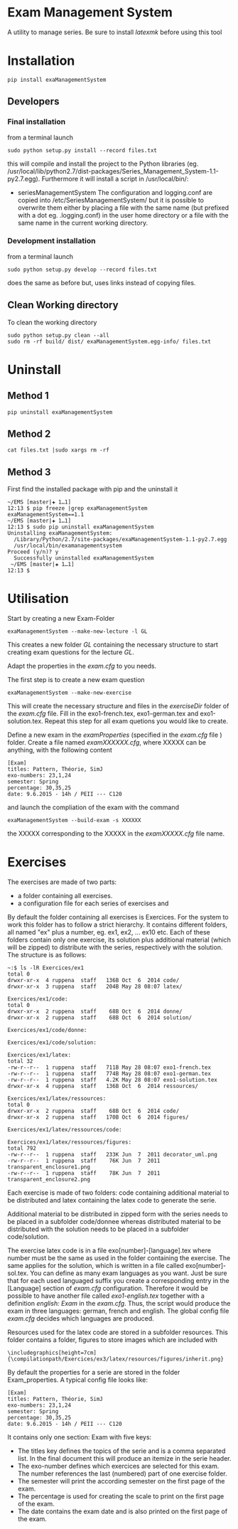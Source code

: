 # Exam Management System

A utility to manage series. Be sure to install _latexmk_ before using this tool

# Installation

    pip install exaManagementSystem
    
## Developers

### Final installation

from a terminal launch

    sudo python setup.py install --record files.txt

this will compile and install the project to the Python libraries (eg. /usr/local/lib/python2.7/dist-packages/Series_Management_System-1.1-py2.7.egg). Furthermore it will install a script in /usr/local/bin/:
* seriesManagementSystem
The configuration and logging.conf are copied into /etc/SeriesManagementSystem/ but it is possible to overwrite them either by placing a file with the same name (but prefixed with a dot eg. .logging.conf) in the user home directory or a file with the same name in the current working directory.

### Development installation

from a terminal launch

    sudo python setup.py develop --record files.txt
    
does the same as before but, uses links instead of copying files.

## Clean Working directory

To clean the working directory
    
    sudo python setup.py clean --all
    sudo rm -rf build/ dist/ exaManagementSystem.egg-info/ files.txt


# Uninstall

## Method 1
    pip uninstall exaManagementSystem

## Method 2
    cat files.txt |sudo xargs rm -rf

## Method 3

First find the installed package with pip and the uninstall it

    ~/EMS [master|✚ 1…1] 
    12:13 $ pip freeze |grep exaManagementSystem
    exaManagementSystem==1.1
    ~/EMS [master|✚ 1…1] 
    12:13 $ sudo pip uninstall exaManagementSystem
    Uninstalling exaManagementSystem:
      /Library/Python/2.7/site-packages/exaManagementSystem-1.1-py2.7.egg
      /usr/local/bin/examanagementsystem
    Proceed (y/n)? y
      Successfully uninstalled exaManagementSystem
     ~/EMS [master|✚ 1…1] 
    12:13 $
    
# Utilisation

Start by creating a new Exam-Folder

    exaManagementSystem --make-new-lecture -l GL
    
This creates a new folder _GL_ containing the necessary structure to start creating exam questions for the lecture _GL_.

Adapt the properties in the _exam.cfg_ to you needs.

The first step is to create a new exam question

    exaManagementSystem --make-new-exercise
    
This will create the necessary structure and files in the _exerciseDir_ folder of the _exam.cfg_ file. Fill in the exo1-french.tex, exo1-german.tex and exo1-solution.tex. Repeat this step for all exam quetions you would like to create. 

Define a new exam in the _examProperties_ (specified in the _exam.cfg_ file ) folder. Create a file named _examXXXXXX.cfg_, where XXXXX can be anything, with the following content
```
[Exam]
titles: Pattern, Théorie, SimJ
exo-numbers: 23,1,24
semester: Spring
percentage: 30,35,25
date: 9.6.2015 - 14h / PEII --- C120
```
and launch the compliation of the exam with the command
```
exaManagementSystem --build-exam -s XXXXXX
```
the XXXXX corresponding to the XXXXX in the _examXXXXX.cfg_ file name.
     

# Exercises

The exercises are made of two parts:
* a folder containing all exercises.
* a configuration file for each series of exercises and

By default the folder containing all exercises is Exercices. For the system to work this folder has to follow a strict hierarchy. It contains different folders, all named "ex" plus a number, eg. ex1, ex2, ... ex10 etc. Each of these folders contain only one exercise, its solution plus additional material (which will be zipped) to distribute with the series, respectively with the solution. The structure is as follows:
 
    ~:$ ls -lR Exercices/ex1
    total 0
    drwxr-xr-x  4 ruppena  staff   136B Oct  6  2014 code/
    drwxr-xr-x  3 ruppena  staff   204B May 28 08:07 latex/
    
    Exercices/ex1/code:
    total 0
    drwxr-xr-x  2 ruppena  staff    68B Oct  6  2014 donne/
    drwxr-xr-x  2 ruppena  staff    68B Oct  6  2014 solution/
    
    Exercices/ex1/code/donne:
    
    Exercices/ex1/code/solution:
    
    Exercices/ex1/latex:
    total 32
    -rw-r--r--  1 ruppena  staff   711B May 28 08:07 exo1-french.tex
    -rw-r--r--  1 ruppena  staff   774B May 28 08:07 exo1-german.tex
    -rw-r--r--  1 ruppena  staff   4.2K May 28 08:07 exo1-solution.tex
    drwxr-xr-x  4 ruppena  staff   136B Oct  6  2014 ressources/
    
    Exercices/ex1/latex/ressources:
    total 0
    drwxr-xr-x  2 ruppena  staff    68B Oct  6  2014 code/
    drwxr-xr-x  2 ruppena  staff   170B Oct  6  2014 figures/
    
    Exercices/ex1/latex/ressources/code:
    
    Exercices/ex1/latex/ressources/figures:
    total 792
    -rw-r--r--  1 ruppena  staff   233K Jun  7  2011 decorator_uml.png
    -rw-r--r--  1 ruppena  staff    76K Jun  7  2011 transparent_enclosure1.png
    -rw-r--r--  1 ruppena  staff    78K Jun  7  2011 transparent_enclosure2.png
    
Each exercise is made of two folders: code containing additional material to be distributed and latex containing the latex code to generate the serie.
    
Additional material to be distributed in zipped form with the series needs to be placed in a subfolder code/donnee whereas distributed material to be distributed with the solution needs to be placed in a subfolder code/solution.

The exercise latex code is in a file exo[number]-[language].tex where number must be the same as used in the folder containing the exercise. The same applies for the solution, which is written in a file called exo[number]-sol.tex. You can define as many exam languages as you want. Just be sure that for each used languaged suffix you create a corresponding entry in the [Language] section of _exam.cfg_ configuration. Therefore it would be possible to have another file called _exo1-english.tex_ together with a definition _english: Exam_ in the _exam.cfg_. Thus, the script would produce the exam in three languages: german, french and english. The global config file _exam.cfg_ decides which languages are produced.  

Resources used for the latex code are stored in a subfolder resources. This folder contains a folder, figures to store images which are included with

    \includegraphics[height=7cm]{\compilationpath/Exercices/ex3/latex/resources/figures/inherit.png}
    

    

By default the properties for a serie are stored in the folder Exam_properties. A typical config file looks like:

    [Exam]
    titles: Pattern, Théorie, SimJ
    exo-numbers: 23,1,24
    semester: Spring
    percentage: 30,35,25
    date: 9.6.2015 - 14h / PEII --- C120

It contains only one section: Exam with five keys:
* The titles key defines the topics of the serie and is a comma separated list. In the final document this will produce an itemize in the serie header. 
* The exo-number defines which exercices are selected for this exam. The number references the last (numbered) part of one exercise folder.
* The semester will print the according semester on the first page of the exam.
* The percentage is used for creating the scale to print on the first page of the exam.
* The date contains the exam date and is also printed on the first page of the exam.
